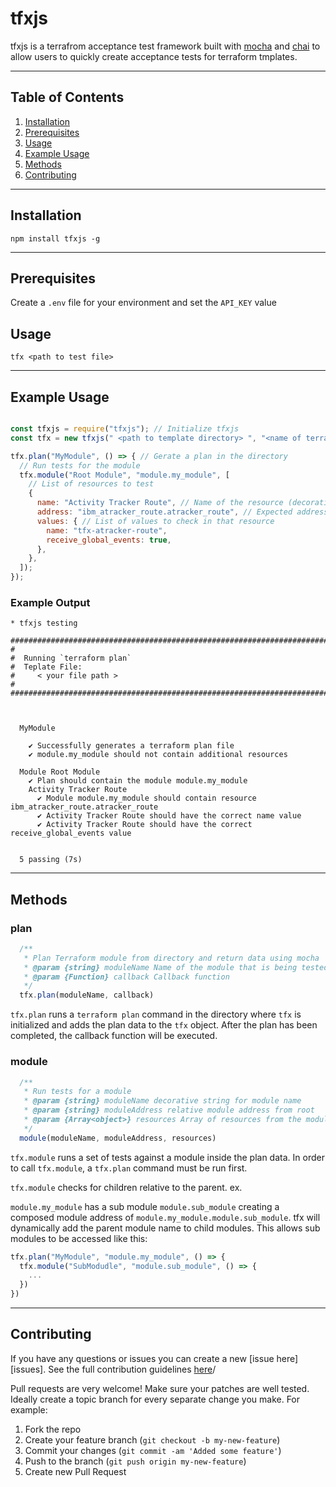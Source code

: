 # tfxjs

tfxjs is a terrafrom acceptance test framework built with [mocha](https://mochajs.org/) and [chai](https://www.chaijs.com/) to allow users to quickly create acceptance tests for terraform tmplates.

---

## Table of Contents

1. [Installation](#installation)
2. [Prerequisites](#prerequisites)
3. [Usage](#usage)
4. [Example Usage](#example-usage)
5. [Methods](#methods)
5. [Contributing](#contributing)

---

## Installation

```shell
npm install tfxjs -g
```

---

## Prerequisites

Create a `.env` file for your environment and set the `API_KEY` value 

## Usage

```
tfx <path to test file>
```

---

## Example Usage

```js

const tfxjs = require("tfxjs"); // Initialize tfxjs
const tfx = new tfxjs(" <path to template directory> ", "<name of terraform environment api key variable >"); // Create a new constructor for terraform teplate

tfx.plan("MyModule", () => { // Gerate a plan in the directory
  // Run tests for the module
  tfx.module("Root Module", "module.my_module", [
    // List of resources to test
    {
      name: "Activity Tracker Route", // Name of the resource (decorative)
      address: "ibm_atracker_route.atracker_route", // Expected address within module
      values: { // List of values to check in that resource
        name: "tfx-atracker-route",
        receive_global_events: true,
      },
    },
  ]);
});
```

### Example Output

```
* tfxjs testing

##############################################################################
# 
#  Running `terraform plan`
#  Teplate File:
#     < your file path >
# 
##############################################################################



  MyModule

    ✔ Successfully generates a terraform plan file
    ✔ module.my_module should not contain additional resources

  Module Root Module
    ✔ Plan should contain the module module.my_module
    Activity Tracker Route
      ✔ Module module.my_module should contain resource ibm_atracker_route.atracker_route
      ✔ Activity Tracker Route should have the correct name value
      ✔ Activity Tracker Route should have the correct receive_global_events value


  5 passing (7s)
```

---

## Methods

### plan

```js
  /**
   * Plan Terraform module from directory and return data using mocha
   * @param {string} moduleName Name of the module that is being tested
   * @param {Function} callback Callback function
   */
  tfx.plan(moduleName, callback)
```

`tfx.plan` runs a `terraform plan` command in the directory where `tfx` is initialized and adds the plan data to the `tfx` object. After the plan has been completed, the callback function will be executed. 

### module


```js
  /**
   * Run tests for a module
   * @param {string} moduleName decorative string for module name
   * @param {string} moduleAddress relative module address from root
   * @param {Array<object>} resources Array of resources from the module to check
   */
  module(moduleName, moduleAddress, resources)
```

`tfx.module` runs a set of tests against a module inside the plan data. In order to call `tfx.module`, a `tfx.plan` command must be run first.

`tfx.module` checks for children relative to the parent. ex.

`module.my_module` has a sub module `module.sub_module` creating a composed module address of `module.my_module.module.sub_module`. tfx will dynamically add the parent module name to child modules. This allows sub modules to be accessed like this:

```js
tfx.plan("MyModule", "module.my_module", () => {
  tfx.module("SubModudle", "module.sub_module", () => {
    ...
  })
})
```


---

## Contributing

If you have any questions or issues you can create a new [issue here][issues]. See the full contribution guidelines [here](./CONTRIBUTING.md)/

Pull requests are very welcome! Make sure your patches are well tested.
Ideally create a topic branch for every separate change you make. For
example:

1. Fork the repo
2. Create your feature branch (`git checkout -b my-new-feature`)
3. Commit your changes (`git commit -am 'Added some feature'`)
4. Push to the branch (`git push origin my-new-feature`)
5. Create new Pull Request
